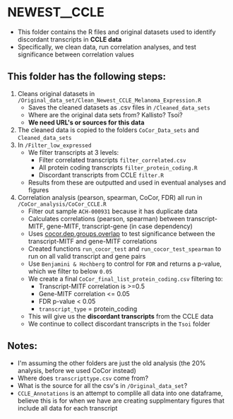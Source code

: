 # NEWEST__CCLE

* This folder contains the R files and original datasets used to identify discordant transcripts in **CCLE data**
* Specifically, we clean data, run correlation analyses, and test significance between correlation values

## This folder has the following steps:

1. Cleans original datasets in `/Original_data_set/Clean_Newest_CCLE_Melanoma_Expression.R`
   * Saves the cleaned datasets as .csv files in `/Cleaned_data_sets`
   * Where are the original data sets from? Kallisto? Tsoi?
   * **We need URL's or sources for this data**
2. The cleaned data is copied to the folders `CoCor_Data_sets` and `Cleaned_data_sets`
3. In `/Filter_low_expressed`
   * We filter transcripts at 3 levels:
     * Filter correlated transcripts `filter_correlated.csv`
     * All protein coding transcripts `filter_protein_coding.R`
     * Discordant transcripts from CCLE `filter.R`
   * Results from these are outputted and used in eventual analyses and figures
4. Correlation analysis (pearson, spearman, CoCor, FDR) all run in `/CoCor_analysis/CoCor_CCLE.R`
   * Filter out sample `ACH-000931` because it has duplicate data
   * Calculates correlations (pearson, spearman) between transcript-MITF, gene-MITF, transcript-gene (in case dependency)
   * Uses [cocor.dep.groups.overlap](https://cran.r-project.org/web/packages/cocor/cocor.pdf) to test significance between the transcript-MITF and gene-MITF correlations
   * Created functions `run_cocor_test` and `run_cocor_test_spearman` to run on all valid transcript and gene pairs
   * Use `Benjamini & Hochberg` to control for `FDR` and returns a p-value, which we filter to below `0.05`
   * We create a final `CoCor_final_list_protein_coding.csv` filtering to:
     * Transcript-MITF correlation is >=0.5
     * Gene-MITF correlation <= 0.05
     * FDR p-value < 0.05
     * `transcript_type` = protein_coding
   * This will give us the **discordant transcripts** from the CCLE data
   * We continue to collect discordant transcripts in the `Tsoi` folder


## Notes:
* I'm assuming the other folders are just the old analysis (the 20% analysis, before we used CoCor instead)
* Where does `transcripttype.csv` come from?
* What is the source for all the csv's in `/Original_data_set`?
* `CCLE_Annotations` is an attempt to complile all data into one dataframe, believe this is for when we have are creating supplmentary figures that include all data for each transcript

